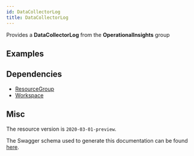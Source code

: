 ```yaml
---
id: DataCollectorLog
title: DataCollectorLog
---
```

Provides a **DataCollectorLog** from the **OperationalInsights** group
## Examples
## Dependencies
- [ResourceGroup](../Resources/ResourceGroup.md)
- [Workspace](../OperationalInsights/Workspace.md)
## Misc
The resource version is `2020-03-01-preview`.

The Swagger schema used to generate this documentation can be found [here](https://github.com/Azure/azure-rest-api-specs/tree/main/specification/operationalinsights/resource-manager/Microsoft.OperationalInsights/preview/2020-03-01-preview/DataCollectorLogs.json).
